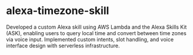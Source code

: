 # alexa-timezone-skill
Developed a custom Alexa skill using AWS Lambda and the Alexa Skills Kit (ASK), enabling users to query local time and convert between time zones via voice input. Implemented custom intents, slot handling, and voice interface design with serverless infrastructure.
